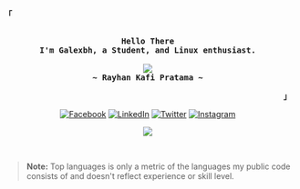 <!--
![banner](https://user-images.githubusercontent.com/37647434/92073593-51578900-ed71-11ea-9f8c-dced8d1e6643.png)

<h2 align="center">Hello there! My name is Gabriel Barrientos.</h2>

<p align='center'>
<strong>I live in Honduras, I am a student of systems engineering. I love to work in any kind of development and be in collaboration with more developers. When I'm not developing I listen to music (LoFi) and sometimes I watch anime or practice parkour.</strong>
</p>
-->

<!-- Profile -->
<p align="left"><strong><samp>「</samp></strong></p>
    <p align="center">
      <samp><br>
            <b>
            Hello There
        <br>
            I'm Galexbh, a Student, and Linux enthusiast.
            </b>
        <br>
        <br>
          <image src="https://readme-typing-svg.herokuapp.com?font=Iosevka&size=16&color=BC83E3&center=true&width=410&height=45&lines=I+code+beautiful+and+aesthetic+programs.">
        <br>
            <b>
            ~ Rayhan Kafi Pratama ~
            </b>
      </samp><br>
    </p>
<p align="right"><strong><samp>」</samp></strong></p>

<p align="center">
<a href="https://www.facebook.com/galexbh" target="_blank"><img src="https://img.shields.io/badge/Facebook-%233b5998.svg?&style=flat-square&logo=facebook&logoColor=white" alt="Facebook"></a>
<a href="https://www.linkedin.com/in/galexbh/" target="_blank"><img src="https://img.shields.io/badge/LinkedIn-%230077B5.svg?&style=flat-square&logo=linkedin&logoColor=white" alt="LinkedIn"></a>
<a href="https://twitter.com/galexbh" target="_blank"><img src="https://img.shields.io/badge/-Twitter-1da1f2?style=flat-square&labelColor=1da1f2&logo=twitter&logoColor=white" alt="Twitter"></a>
<a href="https://www.instagram.com/galexbh/" target="_blank"><img src="https://img.shields.io/badge/Instagram-%23E4405F.svg?&style=flat-square&logo=instagram&logoColor=white" alt="Instagram"></a>
</p>

<!-- Github Stats -->
<p align="center">
<p align="center">
<a href="https://github.com/anuraghazra/github-readme-stats">
<img align="center" src="https://github-readme-stats.vercel.app/api/top-langs/?username=galexbh&bg_color=0D1117&text_color=C9D1D9&hide_border=true&hide=VBA&custom_title=💖Most%20Used%20Language🐈&hide_title=false&exclude_repo=annotations,Machine-learning-course&langs_count=11&layout=compact" />
</a>
</p>
<br/>
<blockquote>
<b>Note:</b> Top languages is only a metric of the languages my public code consists of and doesn't reflect experience or skill level.
</blockquote> 
<br/>

<!--
<h3 align="center">My Stats</h3>
-->

<!--
<p align="center"><img src="https://raw.githubusercontent.com/devicons/devicon/master/icons/linux/linux-original.svg" alt="linux" width="40" height="40"/> <img src="https://www.vectorlogo.zone/logos/gnu_bash/gnu_bash-icon.svg" alt="bash" width="40" height="40"/> <img src="https://www.vectorlogo.zone/logos/git-scm/git-scm-icon.svg" alt="git" width="40" height="40"/> <img src="https://raw.githubusercontent.com/devicons/devicon/master/icons/python/python-original.svg" alt="python" width="40" height="40"/> <img src="https://raw.githubusercontent.com/devicons/devicon/master/icons/typescript/typescript-plain.svg" alt="typescript" width="40" height="40"/> <img src="https://raw.githubusercontent.com/devicons/devicon/master/icons/javascript/javascript-plain.svg" alt="javascript" width="40" height="40"/> <img src="https://raw.githubusercontent.com/devicons/devicon/master/icons/html5/html5-plain.svg" alt="html5" width="40" height="40"/> <img src="https://raw.githubusercontent.com/devicons/devicon/master/icons/cplusplus/cplusplus-line.svg" alt="cplusplus" width="40" height="40"/> <img src="https://raw.githubusercontent.com/devicons/devicon/master/icons/java/java-original.svg" alt="java" width="40" height="40"/> <img src="https://www.vectorlogo.zone/logos/mariadb/mariadb-icon.svg" alt="mariadb" width="40" height="40"/> <img src="https://raw.githubusercontent.com/devicons/devicon/master/icons/mongodb/mongodb-original-wordmark.svg" alt="mongodb" width="40" height="40"/> <img src="https://raw.githubusercontent.com/devicons/devicon/master/icons/docker/docker-original.svg" alt="docker" width="40" height="40"/> <img src="https://raw.githubusercontent.com/devicons/devicon/master/icons/express/express-original.svg" alt="express" width="40" height="40"/> <img src="https://raw.githubusercontent.com/devicons/devicon/master/icons/nodejs/nodejs-original.svg" alt="nodejs" width="40" height="40"/> <img src="https://raw.githubusercontent.com/devicons/devicon/master/icons/photoshop/photoshop-plain.svg" alt="photoshop" width="40" height="40"/> <img src="https://raw.githubusercontent.com/devicons/devicon/master/icons/illustrator/illustrator-plain.svg" alt="illustrator" width="40" height="40"/></p>
-->


<!--
### 💻 Languages : 

<p align="left">

  <img src="https://i.giphy.com/media/LMt9638dO8dftAjtco/200.webp" width="40">
  <img src="https://media.giphy.com/media/XAxylRMCdpbEWUAvr8/giphy.gif" width="40">
  <img src="https://media3.giphy.com/media/ln7z2eWriiQAllfVcn/200w.webp" width="40">
  <img src="https://media.giphy.com/media/l0HU7JI4zIb34QM5a/giphy.gif" width="40">
  <img src="https://upload.wikimedia.org/wikipedia/commons/1/18/ISO_C%2B%2B_Logo.svg" width="35">
  <img src="https://cdn.iconscout.com/icon/free/png-512/typescript-1174965.png" width="40">
  <img src="https://victorroblesweb.es/wp-content/uploads/2016/11/mongodb.png" width="40">
</p>

### 🧰 Tools:

<p align="left">

<img src="https://i.giphy.com/media/IdyAQJVN2kVPNUrojM/200.webp" width="40">
<img src="https://media3.giphy.com/media/kdFc8fubgS31b8DsVu/giphy.webp" width="40">
<img src="https://media.giphy.com/media/kH1DBkPNyZPOk0BxrM/giphy.gif" width="90">
<img src="https://media.giphy.com/media/fxpZKChLsC4wYtoFqg/giphy.gif" width="45">

</p>

### 👨🏽‍🏫 learning: 

<p align="left">
  <img src="https://media.giphy.com/media/fsEaZldNC8A1PJ3mwp/giphy.gif" width="40">
  <img src="https://i.giphy.com/media/eNAsjO55tPbgaor7ma/200w.webp" width="40">
  <img src="https://miro.medium.com/max/600/1*H_WgY_05KaESq7INv76KOw.gif" width="40">
  <img src="https://media.giphy.com/media/cOh7oRc9Gb8QsV1Otl/giphy.gif" width="45">
</p>
-->

<!--
- 🔭 I’m currently working on ...
- 🌱 I’m currently learning ...
- 👯 I’m looking to collaborate on ...
- 🤔 I’m looking for help with ...
- 💬 Ask me about ...
- 📫 How to reach me: ...
- 😄 Pronouns: ...
- ⚡ Fun fact: ...
-->

<!-- GIF CREDITS -->
<!-- giphy.com, miro.medium.com -->
